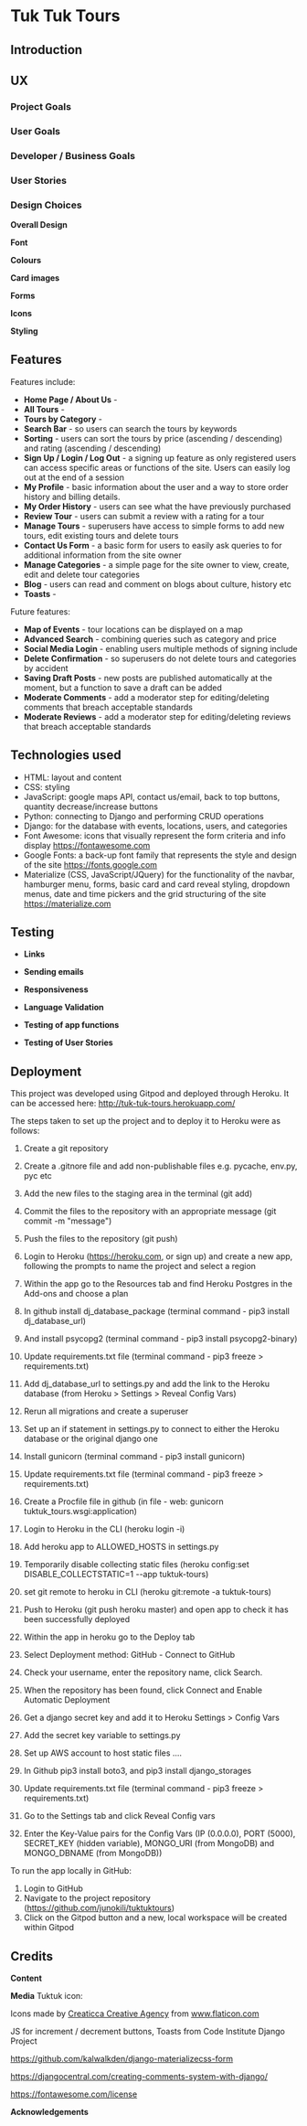 # Tuk Tuk Tours

## Introduction

## UX

### Project Goals

### User Goals

### Developer / Business Goals

### User Stories

### Design Choices

**Overall Design**

**Font**

**Colours**

**Card images**

**Forms**

**Icons**

**Styling** 

## Features

Features include:
- **Home Page / About Us** - 
- **All Tours** - 
- **Tours by Category** - 
- **Search Bar** - so users can search the tours by keywords
- **Sorting** - users can sort the tours by price (ascending / descending) and rating (ascending / descending)
- **Sign Up / Login / Log Out** - a signing up feature as only registered users can access specific areas or 
functions of the site. Users can easily log out at the end of a session
- **My Profile** - basic information about the user and a way to store order history and billing details.
- **My Order History** - users can see what the have previously purchased
- **Review Tour** - users can submit a review with a rating for a tour
- **Manage Tours** - superusers have access to simple forms to add new tours, edit existing tours and delete tours
- **Contact Us Form** - a basic form for users to easily ask queries to for additional 
information from the site owner
- **Manage Categories** - a simple page for the site owner to view, create, edit and delete tour categories 
- **Blog** - users can read and comment on blogs about culture, history etc 
- **Toasts** - 

Future features:
- **Map of Events** - tour locations can be displayed on a map
- **Advanced Search** - combining queries such as category and price
- **Social Media Login** - enabling users multiple methods of signing include
- **Delete Confirmation** - so superusers do not delete tours and categories by accident
- **Saving Draft Posts** - new posts are published automatically at the moment, 
but a function to save a draft can be added
- **Moderate Comments** - add a moderator step for editing/deleting comments that breach acceptable standards
- **Moderate Reviews** - add a moderator step for editing/deleting reviews that breach acceptable standards


## Technologies used

- HTML: layout and content 
- CSS: styling
- JavaScript: google maps API, contact us/email, back to top buttons, quantity decrease/increase buttons
- Python: connecting to Django and performing CRUD operations
- Django: for the database with events, locations, users, and categories
- Font Awesome: icons that visually represent the form criteria and info display https://fontawesome.com
- Google Fonts: a back-up font family that represents the style and design of the site https://fonts.google.com
- Materialize (CSS, JavaScript/JQuery) for the functionality of the navbar, hamburger menu, 
forms, basic card and card reveal styling, dropdown menus, date and time pickers
    and the grid structuring of the site https://materialize.com

## Testing 

- **Links**

- **Sending emails**

- **Responsiveness**

- **Language Validation**

- **Testing of app functions**

- **Testing of User Stories**

## Deployment

This project was developed using Gitpod and deployed through Heroku. 
It can be accessed here: http://tuk-tuk-tours.herokuapp.com/

The steps taken to set up the project and to deploy it to Heroku were as follows:
1. Create a git repository
2. Create a .gitnore file and add non-publishable files e.g. pycache, env.py, pyc etc
5. Add the new files to the staging area in the terminal (git add)
6. Commit the files to the repository with an appropriate message (git commit -m "message")
7. Push the files to the repository (git push)
8. Login to Heroku (https://heroku.com, or sign up) and create a new app, following the prompts to name 
the project and select a region
9. Within the app go to the Resources tab and find Heroku Postgres in the Add-ons and choose a plan
10. In github install dj_database_package (terminal command - pip3 install dj_database_url)
11. And install psycopg2 (terminal command - pip3 install psycopg2-binary)
12. Update requirements.txt file (terminal command - pip3 freeze > requirements.txt)
13. Add dj_database_url to settings.py and add the link to the Heroku database (from Heroku > Settings > Reveal Config Vars)
14. Rerun all migrations and create a superuser
15. Set up an if statement in settings.py to connect to either the Heroku database or the original django one
16. Install gunicorn (terminal command - pip3 install gunicorn)
17. Update requirements.txt file (terminal command - pip3 freeze > requirements.txt)
4. Create a Procfile file in github (in file - web: gunicorn tuktuk_tours.wsgi:application)
19. Login to Heroku in the CLI (heroku login -i)
20. Add heroku app to ALLOWED_HOSTS in settings.py
21. Temporarily disable collecting static files (heroku config:set DISABLE_COLLECTSTATIC=1 --app tuktuk-tours)
21. set git remote to heroku in CLI (heroku git:remote -a tuktuk-tours)
22. Push to Heroku (git push heroku master) and open app to check it has been successfully deployed
8. Within the app in heroku go to the Deploy tab
9. Select Deployment method: GitHub - Connect to GitHub
10. Check your username, enter the repository name, click Search. 
11. When the repository has been found, click Connect and Enable Automatic Deployment
11. Get a django secret key and add it to Heroku Settings > Config Vars
11. Add the secret key variable to settings.py
12. Set up AWS account to host static files ....
13. In Github pip3 install boto3, and pip3 install django_storages
14. Update requirements.txt file (terminal command - pip3 freeze > requirements.txt)




12. Go to the Settings tab and click Reveal Config vars
13. Enter the Key-Value pairs for the Config Vars (IP (0.0.0.0), PORT (5000), SECRET_KEY (hidden variable),
 MONGO_URI (from MongoDB) and MONGO_DBNAME (from MongoDB))

To run the app locally in GitHub:
1. Login to GitHub 
2. Navigate to the project repository (https://github.com/junokili/tuktuktours)
3. Click on the Gitpod button and a new, local workspace will be created within Gitpod

## Credits

**Content**

**Media**
Tuktuk icon:
<div>Icons made by <a href="http://www.creaticca.com/" title="Creaticca Creative Agency">Creaticca Creative Agency</a> from <a href="https://www.flaticon.com/" title="Flaticon">www.flaticon.com</a></div>

JS for increment / decrement buttons, 
Toasts
from Code Institute Django Project

https://github.com/kalwalkden/django-materializecss-form

https://djangocentral.com/creating-comments-system-with-django/

https://fontawesome.com/license

**Acknowledgements**
